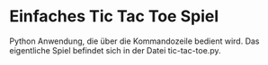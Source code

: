 # Einfaches Tic Tac Toe Spiel

Python Anwendung, die über die Kommandozeile bedient wird. Das eigentliche Spiel befindet sich in der Datei tic-tac-toe.py.
